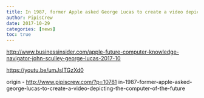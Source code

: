 ```yaml
---
title: In 1987, former Apple asked George Lucas to create a video depicting the computer of the future
author: PipisCrew
date: 2017-10-29
categories: [news]
toc: true
---
```


http://www.businessinsider.com/apple-future-computer-knowledge-navigator-john-sculley-george-lucas-2017-10

https://youtu.be/umJsITGzXd0

origin - http://www.pipiscrew.com/?p=10781 in-1987-former-apple-asked-george-lucas-to-create-a-video-depicting-the-computer-of-the-future